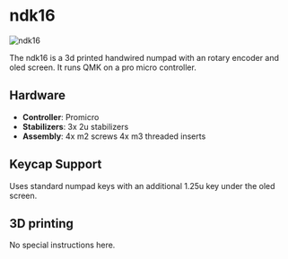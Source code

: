 # ndk16

![ndk16](https://github.com/itskevin-zz/ndk-keyboards/assets/7293885/e92ee411-dadc-4cd1-abec-c362eb0a1287)

The ndk16 is a 3d printed handwired numpad with an rotary encoder and oled screen. It runs QMK on a pro micro controller.

## Hardware
* **Controller**: Promicro
* **Stabilizers**: 3x 2u stabilizers
* **Assembly**: 4x m2 screws 4x m3 threaded inserts

## Keycap Support
Uses standard numpad keys with an additional 1.25u key under the oled screen.

## 3D printing
No special instructions here.
